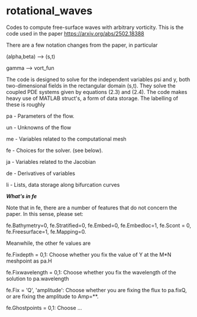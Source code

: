 # rotational_waves
Codes to compute free-surface waves with arbitrary vorticity. This is the code used in the paper https://arxiv.org/abs/2502.18388

There are a few notation changes from the paper, in particular 

  (alpha,beta) --> (s,t)

  gamma --> vort_fun



The code is designed to solve for the independent variables psi and y, both two-dimensional fields in the rectangular domain (s,t). They solve the coupled PDE systems given by equations (2.3) and (2.4). The code makes heavy use of MATLAB struct's, a form of data storage. The labelling of these is roughly

pa - Parameters of the flow.

un - Unknowns of the flow 

me - Variables related to the computational mesh

fe - Choices for the solver. (see below).

ja - Variables related to the Jacobian

de - Derivatives of variables

li - Lists, data storage along bifurcation curves


***What's in fe***

Note that in fe, there are a number of features that do not concern the paper. In this sense, please set:

fe.Bathymetry=0, fe.Stratified=0, fe.Embed=0, fe.Embedloc=1, fe.Scont = 0, fe.Freesurface=1, fe.Mapping=0.



Meanwhile, the other fe values are

fe.Fixdepth = 0,1: Choose whether you fix the value of Y at the M*N meshpoint as pa.H

fe.Fixwavelength = 0,1: Choose whether you fix the wavelength of the solution to pa.wavelength

fe.Fix = 'Q', 'amplitude': Choose whether you are fixing the flux to pa.fixQ, or are fixing the amplitude to Amp=**.

fe.Ghostpoints = 0,1: Choose ...




